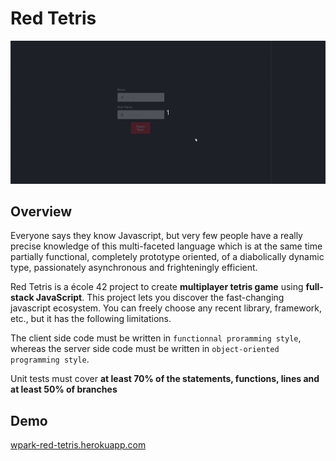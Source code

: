 # Red Tetris

<img src="./preview.gif" alt="presentation ft_linear_regression"/>

## Overview

Everyone says they know Javascript, but very few people have a really precise knowledge of this multi-faceted language which is at the same time partially functional, completely prototype oriented, of a diabolically dynamic type, passionately asynchronous and frighteningly efficient.

Red Tetris is a école 42 project to create <b>multiplayer tetris game</b> using <b>full-stack JavaScript</b>. This project lets you discover the fast-changing javascript ecosystem. You can freely choose any recent library, framework, etc., but it has the following limitations.

The client side code must be written in `functionnal proramming style`, whereas the server side code must be written in `object-oriented programming style`.

Unit tests must cover <b>at least 70% of the statements, functions, lines and at least 50%
of branches</b>

## Demo

[wpark-red-tetris.herokuapp.com](https://wpark-red-tetris.herokuapp.com/)
